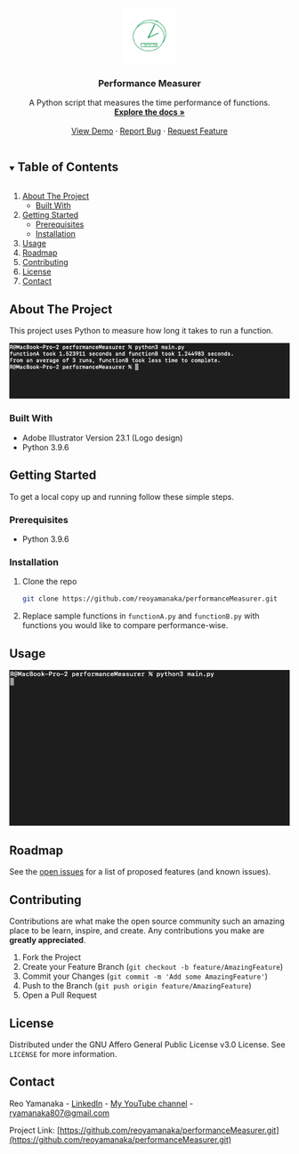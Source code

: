 <!--
*** Thanks for checking out this project. If you have a suggestion
*** that would make this better, please fork the repo and create a pull request
*** or simply open an issue with the tag "enhancement".
***
-->


<!-- PROJECT LOGO -->
<br />
<p align="center">
  <a href="https://github.com/reoyamanaka/performanceMeasurer.git">
    <img src="media/performanceMeasurer.svg" alt="Logo" width="100" height="100">
  </a>

  <h3 align="center">Performance Measurer</h3>

  <p align="center">
    A Python script that measures the time performance of functions.
    <br />
    <a href="https://github.com/reoyamanaka/performanceMeasurer"><strong>Explore the docs »</strong></a>
    <br />
    <br />
    <a href="#usage">View Demo</a>
    ·
    <a href="https://github.com/reoyamanaka/performanceMeasurer/issues">Report Bug</a>
    ·
    <a href="https://github.com/reoyamanaka/performanceMeasurer/issues">Request Feature</a>
  </p>
</p>



<!-- TABLE OF CONTENTS -->
<details open="open">
  <summary><h2 style="display: inline-block">Table of Contents</h2></summary>
  <ol>
    <li>
      <a href="#about-the-project">About The Project</a>
      <ul>
        <li><a href="#built-with">Built With</a></li>
      </ul>
    </li>
    <li>
      <a href="#getting-started">Getting Started</a>
      <ul>
        <li><a href="#prerequisites">Prerequisites</a></li>
        <li><a href="#installation">Installation</a></li>
      </ul>
    </li>
    <li><a href="#usage">Usage</a></li>
    <li><a href="#roadmap">Roadmap</a></li>
    <li><a href="#contributing">Contributing</a></li>
    <li><a href="#license">License</a></li>
    <li><a href="#contact">Contact</a></li>
  </ol>
</details>



<!-- ABOUT THE PROJECT -->
## About The Project

This project uses Python to measure how long it takes to run a function.
<p align="left">
  <img src="media/0.png">
</p>

### Built With

* Adobe Illustrator Version 23.1 (Logo design)
* Python 3.9.6

<!-- GETTING STARTED -->
## Getting Started

To get a local copy up and running follow these simple steps.

### Prerequisites

* Python 3.9.6


### Installation

1. Clone the repo
   ```sh
   git clone https://github.com/reoyamanaka/performanceMeasurer.git
   ```
2. Replace sample functions in `functionA.py` and `functionB.py` with functions you would like to compare performance-wise.


<!-- USAGE -->
## Usage

![](media/demo.gif)


<!-- ROADMAP -->
## Roadmap

See the [open issues](https://github.com/reoyamanaka/performanceMeasurer/issues) for a list of proposed features (and known issues).



<!-- CONTRIBUTING -->
## Contributing

Contributions are what make the open source community such an amazing place to be learn, inspire, and create. Any contributions you make are **greatly appreciated**.

1. Fork the Project
2. Create your Feature Branch (`git checkout -b feature/AmazingFeature`)
3. Commit your Changes (`git commit -m 'Add some AmazingFeature'`)
4. Push to the Branch (`git push origin feature/AmazingFeature`)
5. Open a Pull Request



<!-- LICENSE -->
## License

Distributed under the GNU Affero General Public License v3.0 License. See `LICENSE` for more information.


<!-- CONTACT -->
## Contact

Reo Yamanaka - [LinkedIn](https://www.linkedin.com/in/reo-yamanaka-7a2289119/) - [My YouTube channel](https://www.youtube.com/channel/UCBwqp_MEM2XcSnq7kRvOB3A) - ryamanaka807@gmail.com

Project Link: [https://github.com/reoyamanaka/performanceMeasurer.git](https://github.com/reoyamanaka/performanceMeasurer.git)

